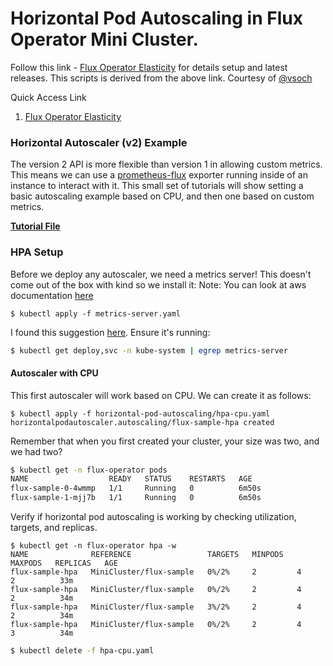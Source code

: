 # Horizontal Pod Autoscaling in Flux Operator Mini Cluster.

Follow this link - [Flux Operator Elasticity](https://github.com/flux-framework/flux-operator/blob/24d54d7378d35d7a28e46bcf19fc74f796536f13/docs/tutorials/elasticity.md) for details setup and latest releases. This scripts is derived from the above link. Courtesy of [@vsoch](https://github.com/vsoch)

Quick Access Link
1. [Flux Operator Elasticity](https://github.com/flux-framework/flux-operator/blob/24d54d7378d35d7a28e46bcf19fc74f796536f13/docs/tutorials/elasticity.md)

### Horizontal Autoscaler (v2) Example

The version 2 API is more flexible than version 1 in allowing custom metrics. This means we can use a [prometheus-flux](https://github.com/converged-computing/prometheus-flux)
exporter running inside of an instance to interact with it. This small set of tutorials will show setting a basic autoscaling example
based on CPU, and then one based on custom metrics.

 **[Tutorial File](https://github.com/flux-framework/flux-operator/blob/main/examples/elasticity/horizontal-autoscaler/v2-cpu/minicluster.yaml)**

### HPA Setup
Before we deploy any autoscaler, we need a metrics server! This doesn't come out of the box with kind so
we install it:
Note: You can look at aws documentation [here](https://docs.aws.amazon.com/eks/latest/userguide/metrics-server.html)

```console
$ kubectl apply -f metrics-server.yaml
```

I found this suggestion [here](https://gist.github.com/sanketsudake/a089e691286bf2189bfedf295222bd43). Ensure
it's running:

```bash
$ kubectl get deploy,svc -n kube-system | egrep metrics-server
```

#### Autoscaler with CPU

This first autoscaler will work based on CPU. We can create it as follows:

```console
$ kubectl apply -f horizontal-pod-autoscaling/hpa-cpu.yaml
horizontalpodautoscaler.autoscaling/flux-sample-hpa created
```

Remember that when you first created your cluster, your size was two, and we had two?

```bash
$ kubectl get -n flux-operator pods
NAME                  READY   STATUS    RESTARTS   AGE
flux-sample-0-4wmmp   1/1     Running   0          6m50s
flux-sample-1-mjj7b   1/1     Running   0          6m50s
```


Verify if horizontal pod autoscaling is working by checking utilization, targets, and replicas. 

```
$ kubectl get -n flux-operator hpa -w
NAME              REFERENCE                 TARGETS   MINPODS   MAXPODS   REPLICAS   AGE
flux-sample-hpa   MiniCluster/flux-sample   0%/2%     2         4         2          33m
flux-sample-hpa   MiniCluster/flux-sample   0%/2%     2         4         2          34m
flux-sample-hpa   MiniCluster/flux-sample   3%/2%     2         4         2          34m
flux-sample-hpa   MiniCluster/flux-sample   0%/2%     2         4         3          34m
```

```bash
$ kubectl delete -f hpa-cpu.yaml
```
